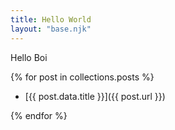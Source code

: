 ```yaml
---
title: Hello World
layout: "base.njk"
---
```


Hello Boi

{% for post in collections.posts %}

- [{{ post.data.title }}]({{ post.url }})

{% endfor %}
